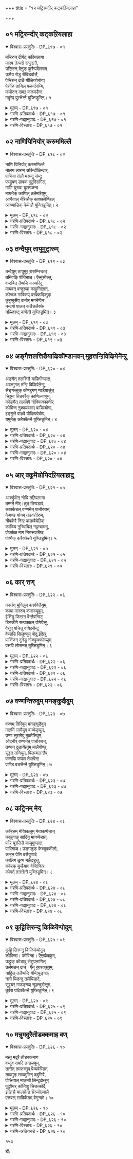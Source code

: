 +++
title = "१२ मट्रिरुन्दीर् कट्कऱियलाहा"

+++


## ०१ मट्रिरुन्दीर् कट्कऱियलाहा

<details open><summary>विश्वास-प्रस्तुतिः - DP_६१७ - ०१</summary>

मऱ्ऱिरुन् दीर्गट् कऱियलागा  
मादव ऩॆऩ्पदो रऩ्पुदऩ्ऩै,  
उऱ्ऱिरुन् देऩुक् कुरैप्पदॆल्लाम्  
ऊमैय रोडु सॆविडर्वार्त्तै,  
पॆऱ्ऱिरुन् दाळै यॊऴियवेबोय्प्  
पेर्त्तॊरु तायिल् वळर्न्दनम्बि,  
मऱ्पॊरुन् दामऱ् कळमडैन्द  
मदुरैप् पुऱत्तॆऩ्ऩै युय्त्तिडुमिऩ्। १
</details>

<details><summary>मूलम् - DP_६१७ - ०१</summary>

मऱ्ऱिरुन् दीर्गट् कऱियलागा  
मादव ऩॆऩ्पदो रऩ्पुदऩ्ऩै,  
उऱ्ऱिरुन् देऩुक् कुरैप्पदॆल्लाम्  
ऊमैय रोडु सॆविडर्वार्त्तै,  
पॆऱ्ऱिरुन् दाळै यॊऴियवेबोय्प्  
पेर्त्तॊरु तायिल् वळर्न्दनम्बि,  
मऱ्पॊरुन् दामऱ् कळमडैन्द  
मदुरैप् पुऱत्तॆऩ्ऩै युय्त्तिडुमिऩ्। १
</details>

<details><summary>गरणि-प्रतिपदार्थः - DP_६१७ - ०१</summary>

मट्रु=बेरॆ रीतियल्लि, इरुन्दीर् कट्कु=इरुव निमगॆ, अऱियल्=तिळीयलु, आहा=आगदन्थ, मादवन्=माधव, ऎन्बदु=ऎम्ब, ओर्=ऒन्दु, अन्बु=प्रेम, तन्नै=ऎम्बुदन्नु, उट्रु=पडॆदु, इरुन्देनुक्कू=इरुव ननगॆ, उरैप्पदॆल्लाम्=हेळुवुदॆल्लवू, ऊमैयरोडु=मूकरॊडनॆ, शॆविडर्=किवुडर, वार् त्तै=सम्भाषणॆयन्तॆ, पॆट्रु इरुन्दाळै=हॆत्तवळन्नु, ऒऴिय=बिट्टु, पोय्=होगि, पेर् त्तु=मत्तॆ, ऒरु=ऒब्ब, तायिल्=तायिय बळि\(तायियल्लि\) ताय् इल्=तायिय मनॆयल्लि, वळर्न्द=बॆळॆद, नम्बि=परिपूर्णनु, मल्=मल्लरिगॆ, पॊरुन्दा=योग्यवाद, मऱ् कळम्=मल्लरङ्गवन्नु, अडैन्द=सेरिद, मदुरै=मधुरॆय, पुऱत्तु=पक्कदल्लि\(हत्तिरद स्थळदल्लि\), ऎन्नै=नन्नन्नु, उय् त्तु=बदुकुवुदक्कागि, इडुमिन्=सेरिसिरि.
</details>

<details><summary>गरणि-गद्यानुवादः - DP_६१७ - ०१</summary>

बेरॆ रीतियल्लिरुव निमगॆ अरियलु आगदन्थ “माधव”ऎम्बुदॊन्दु प्रेमवन्नु अनुभविसुव ननगॆ हेळुवुदॆल्लवू मूकरॊडनॆ किवुडर सम्भाषणॆयन्तॆ. हॆत्ततायन्नु तॊरॆदु बेरॊब्ब तायियल्लि बॆळॆद परिपूर्णनु मल्लरिगॆ योग्यवाद मल्लरङ्गवन्नु सेरिद मधुरॆय हत्तिरद स्थळक्कॆ नन्नन्नु बदुकुवुदक्कागि सेरिसिरि.\(१\)
</details>

<details><summary>गरणि-विस्तारः - DP_६१७ - ०१</summary>

“मूकरॊडनॆ किवुडर सम्भाषणॆयन्तॆ”- मूकरू,किवुडरू मनुष्यरे दिट. परस्पर सम्भाषणॆ नडसुवुदरल्लि अवरिगॆ हॊन्दिकॆ बरुवुदिल्ल. मूकरु

१३८

मातनाडलाररु. इतररु आडिद्दन्नु केळि तिळिदुकॊळ्ळबल्लरु. किवुडरादरो मातनाडबल्लरु. इतररु आडिद्दन्नु केळिसिकॊळ्ळुवुदु कष्ट. अदक्कॆ अवर किवुडु कारण. श्रमवहिसि अदन्नु तिळिदुकॊण्डाग मात्र इतरर मातु अर्थवागुत्तदॆ. आद्दरिन्द, किवुडर मूकर नडुवण सम्भाषणॆ बहळ प्रयासद्दु. सुलभवागि सरागवागि, तिळिदुकॊळ्ळुवुदल्ल. ऒन्दु बगॆयल्लि अदु बहुमट्टिगॆ व्यर्थवे.

अदे रीतियल्लि प्रापञ्चिक प्रेमक्कू आध्यात्मिक प्रेमक्कू हॊन्दिकॆयागुवुदिल्ल. प्रापञ्चिक जीवनदल्लि आसक्तरागिरुववरिगू, आध्यात्मिक जीवनदल्लिये आसक्तरगिरुववरिगू हेगॆ हॊन्दिकॆ बन्दीतु?

मूकर किवुडर रीतियदु गोददेविगू अवळ गॆळतियरिगू ईग इरुव सम्बन्ध. गॆळतियर बाळु प्रापञ्चिकद्दु. अदक्कॆ सम्बन्धिसिद प्रेम मत्तु अदर सुखदुःखगळु अवरिगॆ चॆन्नागि अर्थवागुत्तदॆ. गोदादेविय प्रेम “माधव, माधव”ऎन्दु हम्बलिसुव ऒन्दु विशिष्टवाद प्रेम. माधवनल्लिये अवळु अनुरक्तळु. भगवन्तनल्लिय अनन्य प्रेम, अदु तनगॆ ऎटुकदॆ इरुवुदरिन्द उण्टागुत्तिरुव मनोव्यथॆ मत्तु अदर इतर सङ्कटगळु गोदादेविगॆ मात्रवे ऒन्दु विचित्रवाद अनुभव. अदन्नु कुरितु अवळु तन्न गॆळतियरल्लि ऎष्टॆष्टु बगॆयल्लि हेळिकॊण्डरू अवरिगॆ तिळियुवुदिल्ल. अवरल्लि हेळिकॊण्डु फलवेनु? अदक्कागिये गोदादेवि हेळुत्ताळॆ- बेरॆ रीतियल्लिरुव निमगू, “माधव”ऎम्बॊन्दु विचित्र प्रेमवन्नु अनुभविसुव ननगू नडॆयुव सम्भाषणॆयॆल्लवू मूकरॊडनॆ किवुडर सम्भाषणॆयन्तॆ व्यर्थ”.

गोदादेवि हेळुत्ताळॆ- निम्म नडुवॆ निम्मन्तॆ इरुवुदक्कॆ ननगॆ साध्यविल्ल. नन्न विचित्ररीतिय सङ्कटगळन्नु अनुभविसुत्ता, कॊरगुत्ता, निम्म नडुवॆ बदुकिरुवुदू असाध्य. नन्न गॆळतियरे आगि नीवु ननगॆ माडबेकाद उपकारवॊन्दिदॆ. नानु बदुकिरबेकादरॆ, नन्न आत्मोज्जीवन नडॆयबेकादरॆ नीवु ननगॆ उपकार माडि. हडॆद तायियन्नु तॊरॆदु मत्तॊब्ब तायिय बळि बॆळॆदवने आ परिपूर्णनाद भगवन्त. मह्दुरानगरियल्लि नुरित मल्लरिगॆ मात्रवे योग्यवाद मल्लरङ्गक्कॆ बालकनादरू लॆक्किसदॆ दिट्टतनदिन्द प्रवेशिसिदवने भगवन्त. अवनिरुवुदु आ मधुरानगरिय समीपद स्थळदल्लिये, नन्न आत्मीय प्रेमवन्नु आ स्वामियॊब्बने अरितुकॊळ्ळतक्कवनु. नीवु अवनिरुव स्थळक्कॆ नन्नन्नु करॆदॊय्दिरादरॆ, अदरिन्द नानु बदुकुवन्तागुवुदु. नन्न आत्मोद्धारवागुवुदु.

१३९
</details>

## ०२ नाणियिनियोर् करुममिल्लै

<details open><summary>विश्वास-प्रस्तुतिः - DP_६१८ - ०२</summary>

नाणि यिऩियोर् करुममिल्लै  
नालय लारुम् अऱिन्दॊऴिन्दार्,  
पाणिया तॆऩ्ऩै मरुन्दु सॆय्दु  
पण्डुबण् डाक्क वुऱुदिरागिल्,  
माणि युरुवा युलगळन्द  
मायऩैक् काणिल् तलैमऱियुम्,  
आणैयाल् नीरॆऩ्ऩैक् काक्कवेण्डिल्  
आय्प्पाडिक् केयॆऩ्ऩै युय्त्तिडुमिऩ्। २
</details>

<details><summary>मूलम् - DP_६१८ - ०२</summary>

नाणि यिऩियोर् करुममिल्लै  
नालय लारुम् अऱिन्दॊऴिन्दार्,  
पाणिया तॆऩ्ऩै मरुन्दु सॆय्दु  
पण्डुबण् डाक्क वुऱुदिरागिल्,  
माणि युरुवा युलगळन्द  
मायऩैक् काणिल् तलैमऱियुम्,  
आणैयाल् नीरॆऩ्ऩैक् काक्कवेण्डिल्  
आय्प्पाडिक् केयॆऩ्ऩै युय्त्तिडुमिऩ्। २
</details>

<details><summary>गरणि-प्रतिपदार्थः - DP_६१८ - ०२</summary>

इनि=इन्नु, नाणि=नाचिकॆयिन्द, ऒरु=ऒन्दु, करुमम्=कर्तव्य, इल्लै=अल्ल, नाल्=नाल्कु दिक्किन, अयलारुम्=जनरू, अऱिन्दु ऒऴन्दार्=तिळिदुकॊण्डिद्दारॆ, पाणियादु=तडमाडदॆ, ऎन्नै=ननगॆ, मरुन्दु=बेकाद परिहारगळन्नु \(औषधोपचारगळन्नु\), शॆय्दु=माडि, पण्डु=पुरातनवन्नु \(हळॆयदन्नु\), पण्डु=\(हळॆयदागिये\)पुरातनवागिये, आक्क=आगिसबेकॆन्दु, उऱुदिर्=इष्टपडुविरि, आहिल्=आदरॆ, माणि=ब्रह्मचारिय, उरु आय्=रूपदवनागि, उलहळन्द=लोकगळन्नु अळॆद, मायनै=अद्भुतकारियन्नु, काणिल्=कण्डिरादरॆ, तलै=बुद्धियु, मऱियुम्=तलॆकॆळगागुवुदु, आणैयाल्=सत्यवागियू, नीर्=नीवु, ऎन्नै=नन्नन्नु, काक्कवेण्डिल्=कापाडबेकादरॆ, आय् प्पाडिक्के=नन्दगोकुलक्कॆ, ऎन्नै=नन्नन्नु, उय् त्तिडुमिन्=करॆदॊय्दुबिडि.
</details>

<details><summary>गरणि-गद्यानुवादः - DP_६१८ - ०२</summary>

इन्नु नाचिकॆयिन्द ऒन्दु कॆलसवू इल्ल. नाल्कु दिक्कुगळ जनरू तिळिदुकॊण्डिद्दारॆ. तडमाडदॆ ननगॆ बेकाद परिहारगळन्नु नडसि, हळॆयदन्नु हळॆयदागिये आगिसुव इष्टवुळ्ळवरादरॆ, वटुविन रूपदवनागि लोकगळन्नु अळॆद अद्भुतकारियन्नु कण्डिरादरॆ बुद्धियु तलॆकॆळगागुवुदु. सत्यवागियू नीवुनन्नन्नु उळिसबेकादरॆ नन्नन्नु नन्दगोकुलक्के करॆदॊय्दुबिडि.\(२\)
</details>

<details><summary>गरणि-विस्तारः - DP_६१८ - ०२</summary>

गोदादेवि तन्न गॆळतियरिगू इतर तायन्दिरिगू इल्लि हेळुत्तिद्दाळॆ- नानु स्त्रीसहजवाद नाचिकॆयिन्द, इदुवरॆगॆ नन्न अन्तरङ्गवन्नु बयलु माडदॆ, नन्न विरहवेदनॆयन्नु तडॆयलारदॆये अनुभविसुत्ता बन्दॆ. नन्न सङ्कटगळन्नु परोक्षवागि बळसु मातुगळिन्द, कॆलवु सल नेरवागिये हेळिकॊण्डॆ. ईग अदन्नु बयलु माडुव समय बन्दिदॆ. नन्न नाचिकॆयिन्द ऎळ्ळष्टू प्रयोजनविल्ल. नन्न विषयवन्नु नानु मुच्चिट्टुकॊळ्ळुव हागिल्ल. ऊरिन समस्तरिगू अदु तिळिदिदॆ. आद्दरिन्द, नीवु तडमाडबेडिरि. नन्न मनोरोगद निवृत्तिगॆ बेकाद परिहारगळन्नु नडसलु सिद्धवागि. “अनादिकालदिन्दलू हॆङ्गसु नडॆदुबन्द दारियॊन्दिदॆ. अदन्ने नीनू तुळि हागॆये नडॆ” ऎंउद् नीवुननगॆ हेळबेडि. ऒन्दु सल विस्मयकारियाद भगवन्तन दर्शन निमगादरॆ, आग निमगॆ तिळियुवुदु अवन मोडि ऎन्थाद्दु ऎम्बुदु. निम्म बुद्धि निम्मदागुवुदिल्ल.

१४०

निम्म बुद्धि कॆट्टु तलॆकॆळगागुवुदु. अदु भगवन्तनन्ने अवलम्बिसि बिडुवुदु. बेरॆ यावुदन्नू ऒल्लॆनॆन्नुवुदु. हीगिरुवाग, नन्न विषयदल्लि निमगॆ कनिकरवेनादरू इद्दरॆ, नन्नन्नु नीवु बदुकिसिकॊळ्ळबेकादरॆ, नीवु माडबेकादद्दु ऒन्दे कॆलस. नन्नन्नु नन्दगोकुलक्कॆ करॆदुकॊण्डु होगि.
</details>

## ०३ तन्दैयुम् तायुमुट्रारुम्

<details open><summary>विश्वास-प्रस्तुतिः - DP_६१९ - ०३</summary>

तन्दैयुम् तायुमुऱ् ऱारुम्निऱ्कत्  
तऩिवऴि पोयिऩाळ्। ऎऩ्ऩुंसॊल्लु,  
वन्दबिऩ् ऩैप्पऴि काप्परिदु  
मायवऩ् वन्दुरुक् काट्टुगिऩ्ऱाऩ्,  
कॊन्दळ माक्किप् परक्कऴित्तुक्  
कुऱुम्बुसॆय् वाऩोर् मगऩैप्पॆऱ्ऱ,  
नन्दगो पालऩ् कडैत्तलैक्के  
नळ्ळिरुट् कणॆऩ्ऩै युय्त्तिडुमिऩ्। ३
</details>

<details><summary>मूलम् - DP_६१९ - ०३</summary>

तन्दैयुम् तायुमुऱ् ऱारुम्निऱ्कत्  
तऩिवऴि पोयिऩाळ्। ऎऩ्ऩुंसॊल्लु,  
वन्दबिऩ् ऩैप्पऴि काप्परिदु  
मायवऩ् वन्दुरुक् काट्टुगिऩ्ऱाऩ्,  
कॊन्दळ माक्किप् परक्कऴित्तुक्  
कुऱुम्बुसॆय् वाऩोर् मगऩैप्पॆऱ्ऱ,  
नन्दगो पालऩ् कडैत्तलैक्के  
नळ्ळिरुट् कणॆऩ्ऩै युय्त्तिडुमिऩ्। ३
</details>

<details><summary>गरणि-प्रतिपदार्थः - DP_६१९ - ०३</summary>

तन्दैयुम्=तन्दॆयू, तायुम्=तायियू, उट्रारुम्=बन्धुगळू, निऱ्क=इरलागि, तनि=स्वतन्त्रवाद, वऴिये=दारियल्लिये, पोयिनाळ्=होगुत्तिद्दाळॆ, ऎन्नुम्=ऎम्ब, शॊल्लु=मातु, वन्दपिन्नै=बन्द बळिक, पऴि=अपवाददिन्द, काप्पु=रक्षिसिकॊळ्ळुवुदु, अरिदु=असाध्य. मायवन्=मायावियु, वन्दु=ताने बन्दु, उरु=तन्न स्वरूपवनु, काट्टुहिन्ऱान्=तोरिसुत्तिद्दानॆ, कॊन्दळम्=गॊन्दलवन्नु, आक्कि=उण्टुमाडि, परक्कळित्तु=सामर्थ्यवन्नु तोरिसि, कुऱुम्बु=हगॆतनवन्नु, शॆय्वान्=बॆळॆसुव, ओर्=ऒब्ब, महनै=मगनन्नु, पॆट=पडॆद, नन्दगोपालन्=नन्दगोपालन, कडैत्तलैक्के=तलॆबागिलिगे, नळ्=नडुवण, इरुट् कण्=रात्रियल्लि, ऎन्नै=नन्नन्नु, उय् त्तिडुमिन्=करॆदॊय्दुबिडि.
</details>

<details><summary>गरणि-गद्यानुवादः - DP_६१९ - ०३</summary>

तन्दॆयू तायियू बन्धुगळू इरलागि, स्वतन्त्रवाद बेरॊन्दु दारियन्नु हिडिदिद्दाळॆ ऎम्ब मातु बन्द बळिक आ अपवाददिन्द रक्षिसिकॊळ्ळुवुदु असाध्य. आश्चर्यकारकनु ताने बन्दु तन्न स्वरूपवन्नु तोरिसुत्तिद्दानॆ गॊन्दलवन्नॆब्बिसि, सामर्थ्यवन्नु तोरिसि हगॆतनवन्नु बॆळॆसुव ऒब्ब मगनन्नु पडॆद नम्दगोपालन तलॆबागिलिगे नन्नन्नु नट्टिरुळल्लि करॆदॊय्दुबिडि.\(३\)
</details>

<details><summary>गरणि-विस्तारः - DP_६१९ - ०३</summary>

१४१

गोदादेवि तन्न गॆळतियरल्लियू इतर तायन्दिरल्लियू हेळिकॊळ्ळुत्ताळॆ- “तन्दॆ तायियरू, बन्धुबळगवरू ऎल्लरू अनूचानवागि अनुसरिसिकॊण्डु बन्द मार्गदल्लिये नडॆदुबरुत्तिद्दारॆ. सम्प्रदायवन्नु अवरु स्वल्पवू बिट्टुकॊडलिल्ल. आदरॆ,ई हुडुगियन्नु नोडिदिरा\! ऎल्लरू नडॆदुकॊण्डदारि अवळिगॆ बेड. तन्नदे आद बेरॊन्दु दारियन्नु हिडिदिद्दाळॆ. अवळु प्रेमोन्मत्तळु\! स्वेच्छानुवर्तिनि\!” -हीगॆल्ला जन आडिकॊळ्ळुत्तिद्दारॆ. इदु ननगॆ ऒन्दु अपवादवे. ई कळङ्कदिन्द नानु नन्नन्नु रक्षिसिकॊळ्ळलु साध्यवे इल्ल. आदरॆ, नानेनु माडलि? आश्चर्यकारकनाद भगवन्तनु ताने बन्दु नन्न मुन्दॆ निल्लुत्तानॆ. अवन दिव्यस्वरूपद सॊबगन्नु तोरिसुत्तानॆ. अदरिन्द नानु भ्रमिसिहोगिद्देनॆ. नन्न मनसॆल्ला अत्तकडॆये इदॆ. आद्दरिन्दले, आ भगवन्तने ननगॆ पतियागबेकॆन्दू, अवन हॊरतु नानु यारन्नू मदुवॆयागॆनॆन्दू हड हिडिदिद्देनॆ. मनुष्यरल्लि ननगॆ यारू बेड; यारन्नू ऒल्लॆ. नानु भगवन्तन कृपॆगागि मॊरॆयिट्टॆ. अवनिगॆ नन्न मनोयातनॆगळन्नु तिळिसॆन्दु बेरॆ बेरॆ प्रकृतिदूतरिगॆल्ला हेळिकॊण्डॆ. निम्मन्नॆल्ला बेडिदॆ. नानु उळियबेकॆन्दु इच्छिसुविरादरॆ, नन्नल्लि नीवु करुणॆ तोरि. नन्नन्नु नन्दगोपन मनॆय तलॆबागिलिगॆ नट्टिरुळल्लि करॆदॊय्दु नीवु दयमाडि बिट्टुबिडि. नन्दगोपनिगॆ ऒब्ब मगनिद्दानॆ. अवनु ऎल्लॆल्लू गॊन्दलवन्नॆब्बिसि तन्न असाधारणवाद अद्भुत सामर्थ्यवन्नु तोरिसि हगॆतनवन्नु बॆळॆसतक्कवनु. अवने नन्न आराध्यदैव. अवनल्लिगॆ नन्नन्नु करॆदॊय्दु सेरिसिबिडि.
</details>

## ०४ अङ्गैत्तलत्तिडैयाऴिकॊण्डानवन् मुहत्तन्ऱिविऴियेनॆन्ऱु

<details open><summary>विश्वास-प्रस्तुतिः - DP_६२० - ०४</summary>

अङ्गैत् तलत्तिडै याऴिगॊण्डाऩ्  
अवऩ्मुगत् तऩ्ऱि विऴियेऩॆऩ्ऱु,  
सॆङ्गच्चुक् कॊण्डुगण् णाडैयार्त्तुच्  
चिऱुमा ऩिडवरैक् काणिल्नाणुम्,  
कॊङ्गैत् तलमिवै नोक्किक्काणीर्  
कोविन्द ऩुक्कल्लाल् वायिल्बोगा,  
इङ्गुत्तै वाऴ्वै यॊऴियवेबोय्  
यमुऩैक् करैक्कॆऩ्ऩै युय्त्तिडुमिऩ्। ४
</details>

<details><summary>मूलम् - DP_६२० - ०४</summary>

अङ्गैत् तलत्तिडै याऴिगॊण्डाऩ्  
अवऩ्मुगत् तऩ्ऱि विऴियेऩॆऩ्ऱु,  
सॆङ्गच्चुक् कॊण्डुगण् णाडैयार्त्तुच्  
चिऱुमा ऩिडवरैक् काणिल्नाणुम्,  
कॊङ्गैत् तलमिवै नोक्किक्काणीर्  
कोविन्द ऩुक्कल्लाल् वायिल्बोगा,  
इङ्गुत्तै वाऴ्वै यॊऴियवेबोय्  
यमुऩैक् करैक्कॆऩ्ऩै युय्त्तिडुमिऩ्। ४
</details>

<details><summary>गरणि-प्रतिपदार्थः - DP_६२० - ०४</summary>

अम्=सुन्दरवाद, कैत्तलत्तिडै=कैतलदल्लि, आऴि=चक्रायुधवन्नु, कॊण्डानवन्=धरिसिरुव\(कृष्ण\)भगवन्तन, मुहत्तु=सम्मुखदल्लि, अन्ऱि=हॊरतु, विऴियेन्=\(बेरॆ ऎल्लियू, यार मुखदल्लू\)काणिसिकॊळ्ळुवुदिल्ल, ऎन्ऱु=ऎन्दु, शॆम्=सॊगसाद, कच्चु=कुप्पसवन्नू, आडै=सीरॆयन्नू, कॊण्डु=धरिसि,कण्=कण्णुगळन्नु,आर् त्तु=मुच्चिकॊण्डु, शिरु=अल्पराद, मानिडरै=मनुष्यरन्नु, काणिल्=कण्डरॆ, नाणुम्=नाचिकॆयागुवुदु, कॊङ्गैत्तलम्=मॊलॆगळ तलवन्नु
</details>

<details><summary>गरणि-गद्यानुवादः - DP_६२० - ०४</summary>

१४२
</details>

<details><summary>गरणि-प्रतिपदार्थः - DP_६२० - ०४</summary>

इवै=इवुगळन्नु, नोक्कि=गमनिसि, काणीर्=नोडिरि, कोविन्दनुक्कू=गोविन्दनिगॆ, अल्लामल्=अल्लदॆ, वायिल्=\(बेरॆयॊब्बर\) बागिलन्नु, पोहा=प्रवेशिसदॆ, इङ्गुत्तै=इल्लिय, वाऴ् वै=बाळन्नु, ऒऴिय=नाशमाडुवुदक्कॆ, पोय्=होगि, \(यत्निसि\), ऎन्नै=नन्नन्नु, ऎमुनै=यमुनॆय, करैक्कू=दडक्कॆ, उय् त्तिडुमिन्=कॊण्डुहोगि सेरिसि.
</details>

<details><summary>गरणि-गद्यानुवादः - DP_६२० - ०४</summary>

सुन्दरवाद कैतलदल्लि चक्रायुधवन्नु धरिसिरुव भगवन्तन सम्मुखदल्लि अल्लदॆ बेरॆ यारॊब्बर कण्णिगू काणिसुवुदिल्ल ऎन्दु बगॆदु सॊगसाद कुप्पसवन्नू सीरॆयन्नू धरिसिद नन्नन्नु अल्पराद मानवरन्नु कण्डरॆ ननगॆ नाचिकॆयागुवुदु. नन्न स्तनगळ तलवन्नु गमनिसिनोडिरि. गोविन्दनिगॆ अल्लदॆ बेरॊब्बर बागिलन्नु प्रवेशिसदॆ इल्लिय बाळन्नु नाशमाडुवुदक्कॆ यत्निसुवुदक्कॆ नन्नन्नु यमुनॆय दडक्कॆ करॆदॊय्दु सेरिसि.\(४\)
</details>

<details><summary>गरणि-विस्तारः - DP_६२० - ०४</summary>

गोदादेवि तन्न मातन्नु मुन्दुवरिसुत्ताळॆ- गॆळतियरे तायन्दिरे दिव्यसुन्दरनाद भगवन्तनु तन्न बलगैयल्लि चक्रायुधवन्नु हिडिदिद्दानॆ. अवन सम्मुखदल्लिद्दु अवन कृपाकटाक्षक्कॆ पात्रळागुवुदे नन्न महदाशॆ. आ उद्देशदिन्दले नानु ई सॊगसाद कुप्पसवन्नु तॊट्टिद्देनॆ. अन्दवाद ई सीरॆयन्नुट्टिद्देनॆ. भगवन्तन मुन्दॆ मानवरु अल्परु. भगवन्तनन्नु हॊरतु, बेरॆयवर, अदरल्लू अल्पमानवर कण्णिगॆ बीळलु ननगॆ बहळ नाचिकॆ. नन्न ई स्तनगळिगॆ बन्दिरुव गतियन्नु नोडि. गोविन्दनाद भगवन्तन मनॆय हॊसलन्नु तुळिदल्लदॆ अवक्कॆ नॆम्मदि सिक्कुवुदिल्ल. नानु इहलोकद व्यापारवन्नु कॊनॆगाणिसबेकागिदॆ. अदक्कागि भगवन्तनल्लि ऒन्दागबेकागिदॆ. आ प्रयत्नक्कागि नानु यमुनॆय दण्डॆगॆ होगबेकागिदॆ. नन्न मेलॆ करुणॆयिट्टु नन्नन्नु अल्लिगॆ करॆदॊय्दुबिडिरि.
</details>

## ०५ आर् क्कूमॆन्नोयिदऱियलाहादु

<details open><summary>विश्वास-प्रस्तुतिः - DP_६२१ - ०५</summary>

आर्क्कुमॆऩ् नोयि तऱियलागा  
तम्मऩै मीर्।तुऴ तिप्पडादे,  
कार्क्कडल् वण्णऩॆऩ् पाऩॊरुवऩ्  
कैगण्ड योगम् तडवत्तीरुम्,  
नीर्क्करै निऩ्ऱ कडम्बैयेऱिक्  
काळिय ऩुच्चियिल् नट्टम्बाय्न्दु,  
पोर्क्कळ माग निरुत्तञ्जॆय्द  
पॊय्गैक् करैक्कॆऩ्ऩै युय्त्तिडुमिऩ्। ५
</details>

<details><summary>मूलम् - DP_६२१ - ०५</summary>

आर्क्कुमॆऩ् नोयि तऱियलागा  
तम्मऩै मीर्।तुऴ तिप्पडादे,  
कार्क्कडल् वण्णऩॆऩ् पाऩॊरुवऩ्  
कैगण्ड योगम् तडवत्तीरुम्,  
नीर्क्करै निऩ्ऱ कडम्बैयेऱिक्  
काळिय ऩुच्चियिल् नट्टम्बाय्न्दु,  
पोर्क्कळ माग निरुत्तञ्जॆय्द  
पॊय्गैक् करैक्कॆऩ्ऩै युय्त्तिडुमिऩ्। ५
</details>

<details><summary>गरणि-प्रतिपदार्थः - DP_६२१ - ०५</summary>

आर् क्कूम्=यारिगू, ऎन्=नन्न, नोय् इदु=सङ्कटविदन्नु, अऱियल्=तिळिदुकॊळ्ळलु, आहादु=आगुवुदिल्ल, अम्मानैमीर्=तायन्दिरे, तुऴदि=दुःखवन्नु, पडादे=पडबेडिरि, कार्=मळॆगालद, कडल्=कडलिन, वण्णन्=बण्णदवनु, ऎन्बान्=ऎम्बवनु, ऒरुवन्=ऒब्बन, कैकण्ड=कैयिन्द फलिसुव, योहम्=योगवु, तणिसलु, तीरुम्=साध्य, नीर्=नीरिन, करै=अञ्चिनल्लि, निन्ऱ=बॆळॆद, कडम्बै=कदम्ब मरवन्नु, एऱि=हत्ति, काळियन्=काळीय, उच्चियिल्=नॆत्तिय मेलॆ, नट्टम्=नॆट्टगॆ, पाय्न्दु=हारि\(निन्तु\), पोर् कळम्=युद्धभूमिये, आह=आगिरुवन्तॆ, निरुत्त=नृत्यवन्नु, शॆय्द=माडिद, पॊय् है=मडुविन, करैक्कु=दण्डॆगॆ, ऎन्नै=नन्नन्नु, उय् त्तिडुमिन्=करॆदॊय्दु सेरिसि.
</details>

<details><summary>गरणि-गद्यानुवादः - DP_६२१ - ०५</summary>

तायन्दिरे दुःखपडबेडिरि, नन्न सङ्कटविदन्नु यारिन्दलू तिळिदुकॊळ्ळलु आगुवुदिल्ल. मळॆगालद कडलिन बण्णदवनॆम्बनॊब्बन कैयिन्द फलिसुव योगवु अदन्नु तणिसलु साध्य. नीरिन अञ्चिनल्लि बॆळॆद कदम्बद मरवन्नेरि काळीयन नॆत्तिय मेलॆ नॆट्टगॆ हारिनिन्तु युद्धभूमि आगुवन्तॆ नृत्यवन्नु माडिद मडुविन दण्डॆगॆ नन्नन्नु करॆदॊय्दु सेरिसि.\(५\)
</details>

<details><summary>गरणि-विस्तारः - DP_६२१ - ०५</summary>

“मळॆगालद कडलिन बण्णदवनु”- मळॆगालदल्लि आकाशदल्लि कार्मुगिलु बॆट्टबॆट्टगळन्तॆ तुम्बिकॊण्डिरुत्तदॆ. कार्मुगिलिनल्लि कान्तियॊन्दे अल्ल, अदरल्लि तुम्बिकॊण्डिरुव नीरु मत्तु भूमिय मेलॆ अदन्नु सुरिसि आ मूलक नडसुव जीवद उज्जीवन सामर्थ्य-इवॆल्लवू भगवन्तन अद्भुत सामर्थ्यवन्नु निदर्शनदन्तॆ कार्मुगिलु तोरिसुवुदु.

मळॆगालद कडलू हागॆये. विस्तारदल्लि,आळदल्लि, बॆट्टगळन्तॆ हॊरळिबरुव भयङ्करवाद अलॆगळ हॊय्दाटदल्लि, बण्णदल्लि-हीगॆ, ऎल्ल रीतियल्लू मळॆगालद कडलु कार्मुगिलन्ने होलुत्तदॆ. मनुष्यन कण्णॆदुरिगॆ प्रकृतियल्लि कण्डुबरुव भगवन्तन विस्मयाद्भुतवाद अवताररूपवे ई ऎरडू-कार्मुगिलू, कार्कडलू\!

कार्मुगिलिन, कार्कडलिन बण्ण, कान्ति,सामर्थ्य, अन्तस्सत्त्वगळु भगवन्तनन्नु नॆनपिगॆ तरुवुदरिन्द अवनन्नु घनश्याम, मेघश्याम ऎन्दु करॆयुत्तारॆ.

“ऒब्बन कैयिन्द फलिसुव योग” –भगवन्तनु तन्न अभयहस्तदिन्द सकृत् स्पर्शिसिद मात्रक्के अल्लि तृप्तियू शान्तियू

१४४

उण्टागुवुदु. मानसिक उद्वेगगळॆल्लवू मायवागुवुवु. हीगिरुवाग भगवन्तनु तलॆय मेलॆ कैयिट्टरॆ, नेवरिसिदरॆ, मैतडविदरॆ, बरसॆळॆदु आलिङ्गिसिदरॆ, अदर फलितांशवन्नु ऎष्टॆन्दु निर्धरिसलु आगुवुदु\! याव मातुगळिन्द वर्णिसुवुदु\!

काळिन्दि मडुविन अञ्चिनल्लिऒण्टियागि बॆळॆदु निन्तिद्द कदम्बद मरवन्नेरि, अदर तुदियिन्द काळिन्दि मडुविनॊळक्कॆ धुमुकिद ऎदॆगारने बालकनाद कृष्ण. मडुविनल्लि निश्चिन्तॆयिन्द जीविसुत्तिद्द दुष्ट काळीयद जीवनवन्नु कलकि, अवनॊडनॆ सॆणसुव नॆपहूडि, बालकृष्णनु अदर बिच्चिद भयङ्करवाद हॆडॆगळ मेलक्कॆ ऒम्मॆलॆ हारिकॊण्डु, अल्लि बहळ चमत्कारदिन्द नर्तन माडुत्ता, काळीयन गर्ववन्नु मुरिदु हण्णु माडिदनु. आदरॆ, काळीयनु शरणु बन्दकूडले अवनिगॆ अभयवन्नित्तु अवनन्नु कापाडलिल्लवे?

गोदादेवि हेळुत्ताळॆ- “नानू भगवन्तनल्लि अनन्य शरणागतळल्लवे? नन्नन्नु भगवन्तनु उद्धरिसुत्तानॆम्ब पूर्णभरवसॆ ननगॆ इदॆ”. भक्तनिगॆ बेकाद नम्बिकॆय निदर्शन इदु.
</details>

## ०६ कार् त्तण्

<details open><summary>विश्वास-प्रस्तुतिः - DP_६२२ - ०६</summary>

कार्त्तण् मुगिलुम् करुविळैयुम्  
काया मलरुम् कमलप्पूवुम्,  
ईर्त्तिडु किऩ्ऱऩ वॆऩ्ऩैवन्दिट्  
टिरुडीगे सऩ्पक्कल् पोगेयॆऩ्ऱु,  
वेर्त्तुप् पचित्तु वयिऱसैन्दु  
वेण्डडि सिलुण्णुम् पोदु,ईदॆऩ्ऱु  
पार्त्तिरुन् दुनॆडु नोक्कुक्कॊळ्ळुम्  
पत्तवि लोसनत् तुय्त्तिडुमिऩ्। ६
</details>

<details><summary>मूलम् - DP_६२२ - ०६</summary>

कार्त्तण् मुगिलुम् करुविळैयुम्  
काया मलरुम् कमलप्पूवुम्,  
ईर्त्तिडु किऩ्ऱऩ वॆऩ्ऩैवन्दिट्  
टिरुडीगे सऩ्पक्कल् पोगेयॆऩ्ऱु,  
वेर्त्तुप् पचित्तु वयिऱसैन्दु  
वेण्डडि सिलुण्णुम् पोदु,ईदॆऩ्ऱु  
पार्त्तिरुन् दुनॆडु नोक्कुक्कॊळ्ळुम्  
पत्तवि लोसनत् तुय्त्तिडुमिऩ्। ६
</details>

<details><summary>गरणि-प्रतिपदार्थः - DP_६२२ - ०६</summary>

कार्=मळॆगालद, तण्=तम्पाद, मुहिलुम्=मुगिलू, करुविळैयुम्=अगसॆ हूवू, कायामलरुम्=पादरि हूवू, कमल प्पूवुम्=तावरॆ हूवू, वन्दिट्टु=नन्नॆदुरिगॆ बन्दु, ऎन्नै=नन्नन्नु, इरुडीकेशन्=हृषीकेशन, पक्कल्=मग्गुलिगॆ, पोहे=होगलेबेकु, ऎन्ऱु=ऎन्दु, ईर् त्तु=ऎळॆदॆळ्दु, इडुहिन्ऱन=हाकुत्तिवॆ, वेर् त्तु=बॆवतु, पशित्तु=हसिविनिन्द सङ्कटपट्टु, वयिऱु=हॊट्टॆयन्नु, अशैय्न्दु=\(मॆल्लगॆ\)अलुगिसि, वेण्डु=बेकादष्टु, अडिशिल्=प्रसादवन्नु
</details>

<details><summary>गरणि-गद्यानुवादः - DP_६२२ - ०६</summary>

१४५
</details>

<details><summary>गरणि-प्रतिपदार्थः - DP_६२२ - ०६</summary>

उण्णुम्=उण्णुव, पोदु=कालवु \(समयवु\), ईदु=इदे, ऎन्ऱु=ऎन्दु, पार् त्तिरुन्दु=ऎदुरु नोडुत्ता, नॆडु=बहुकाल, नोक्किक्कॊळ्ळुम्=कटाक्षिसुव, पत्तविलोचनत्तु=भक्तर कण्णिन बळिगॆ, उय् त्तिडुमिन्=करॆदॊय्दु सेरिसि.
</details>

<details><summary>गरणि-गद्यानुवादः - DP_६२२ - ०६</summary>

मळॆगालद तम्पाद मुगिलू, अगसॆ हूवू, पादरि हूवू, तावरॆ हूवू, नन्नॆदुरिगॆ बन्दु नन्नन्नु हृषीकेशन मग्गुलिगॆ होगलेबेकॆन्दु ऎळॆदॆळॆदु हाकुत्तिवॆ. अदरिन्द, नानु बॆवतु, हसिदु, सङ्कटपट्टु हॊट्टॆयन्नु मॆल्लगॆ अलुगिसिद्देनॆ. बेकादष्टु प्रसादवन्नु उण्णुव काल बन्दिदॆ ऎन्दु बहुकाल\(निरन्तर\)कटाक्षिसुव भक्तर कण्णिन बळिगॆ नन्नन्नु करॆदॊय्दु सेरिसि.\(६\)
</details>

<details><summary>गरणि-विस्तारः - DP_६२२ - ०६</summary>

प्रकृतियल्लि भगवन्तन बण्णवन्नू सॊबगन्नू ऎल्लि, यावुदरल्लि कण्डरू, भगवन्तन नॆनपन्नु अवु तरुवुदरिन्द, अवनल्लिरुव तन्न अतिशयवाद प्रेमदिन्द गोदादेवि उद्वेगगॊळ्ळुत्ताळॆ. मळॆगालद मोड, अगसॆ हू, पादरि हू, कन्नैदिलॆ हू इवुगळॆल्लवू ऒन्दल्ल ऒन्दु रीतियल्लि भगवन्तन नॆनपुण्टु माडि, अवनन्नु कुरित चिन्तनॆयन्नु हॆच्चिसुत्तवॆ. ऒन्दॊन्दु वतस्तुवू ऒन्दु आकर्षणॆये. अवु गोदादेवियन्नु भगवन्तन बळिसारॆन्दू अवन मग्गुलन्नु सेरॆन्दू बलवन्तपडिसुत्तवॆ. “भगवन्तन मग्गुलन्नु सेरुवुदु”ऎन्दरॆ अवनन्नु लग्नवागुवुदु, पत्निय स्थानवन्नु पडॆयुवुदु.

प्रकृतिय वस्तुगळ आकर्षणॆयेनो सरियॆ. अदु प्रकृति माडुव कॆलस. आदरॆ, अदरिन्द गोदादेविगॆ हर्षवुण्टे? अवुगळल्लि ऒन्दॊन्दन्नु नोडिदागलू अवळ विरहवन्नु हॆच्चिसुत्तवॆ. अवळ मै बॆवरुत्तदॆ. सङ्कटगॊळ्ळुत्तदॆ. मनस्सिनल्लि प्रेमद आशॆ हॆच्चुत्तदॆ. हॊट्टॆयन्नु किविचिकॊळ्ळुवन्तॆ आगुत्तदॆ. विरह वेदनॆयन्नु हीगॆन्दु विवरिसिहेळुवुदु साध्यवे? मेलिनवु कॆलवु सूचनॆगळु मात्रवे.

“निरन्तरवागि कटाक्षिसुव भक्तर कण्णु”भगवन्त. कण्णॆदुरिगॆ इद्दद्दु इद्दन्तॆये तोरिसुवुदु कण्णु. सरियागि मार्गदर्शन माडुवुदु कण्णु. भक्तरिगॆ भगवन्तनत्त मार्गवन्नु तोरिसुवुदु कण्णु. ज्ञानक्कॆ रूपक कण्णु. भगवन्तने भक्तर कण्णु. अवरल्लि अवनिगॆ मितियिल्लद करुणॆ. भक्तनन्नु सङ्कटदिन्द पारुमाडुवुदक्कू अवनिगॆ शाश्वतानन्दवन्नु अनुग्रहिसुवुदक्कागि कादु कुळितिरुववनु भगवन्त. भगवन्तन कटाक्षवीक्षणॆयिन्द भक्तन इहलोकद ऎडरुगळॆल्ल तीरि होगुवुवु. शाश्वतवाद सुखशान्तिगळु दॊरॆयुववु.

आ भगवत्प्रसादवन्नु उण्णुव काल तनगॆ ऒदगिबन्दिदॆयॆन्दु गोदादेवि भाविसुत्ताळॆ. अवन कटाक्ष तन्न कडॆ हरियबेकल्लवे? अदक्कागिये अवळ बेडिकॆयॆल्ला” नन्नन्नु भगवन्तन कटाक्षक्कॆ पात्रळागिसि”ऎम्बुदु.

१४६
</details>

## ०७ वण्णन्तिरुवुम् मनङ्कुऴैवुम्

<details open><summary>विश्वास-प्रस्तुतिः - DP_६२३ - ०७</summary>

वण्णम् तिरिवुम् मऩङ्गुऴैवुम्  
माऩमि लामैयुम् वाय्वॆळुप्पुम्,  
उण्ण लुऱामैयु मुळ्मॆलिवुम्  
ओदनीर् वण्णऩॆऩ् पाऩॊरुवऩ्,  
तण्णन् दुऴायॆऩ्ऩुम् मालैगॊण्डु  
सूट्टत् तणियुम्, पिलम्बऩ्ऱऩ्ऩैप्  
पण्णऴि यप्पल तेवऩ्वॆऩ्ऱ  
पाण्डि वडत्तॆऩ्ऩै युय्त्तिडुमिऩ्। ७
</details>

<details><summary>मूलम् - DP_६२३ - ०७</summary>

वण्णम् तिरिवुम् मऩङ्गुऴैवुम्  
माऩमि लामैयुम् वाय्वॆळुप्पुम्,  
उण्ण लुऱामैयु मुळ्मॆलिवुम्  
ओदनीर् वण्णऩॆऩ् पाऩॊरुवऩ्,  
तण्णन् दुऴायॆऩ्ऩुम् मालैगॊण्डु  
सूट्टत् तणियुम्, पिलम्बऩ्ऱऩ्ऩैप्  
पण्णऴि यप्पल तेवऩ्वॆऩ्ऱ  
पाण्डि वडत्तॆऩ्ऩै युय्त्तिडुमिऩ्। ७
</details>

<details><summary>गरणि-प्रतिपदार्थः - DP_६२३ - ०७</summary>

वण्णम्=बण्णदल्लि, तिरुवुम्=मार्पाडू\(बदलावणॆयू\), मनम्=मनद, कुऱैवुम्=कॊरतॆयू, मानम्=मानमर्यादॆगळु, इलामैयुम्=इल्लदिरुवुदू, वाय्=बायिय\(तुटिगळ\), वॆळप्पुम्=बिळिचिकॊळ्ळुवुदू, उण्णम्=ऊटवु, उऱामैयुम्=बेडवॆनिसुवुदू\(बेडवागुवुदू\), उळ्=अन्तरङ्गद, मॆलिवुम्=कृशवागुवुदू, ओदम् नीर्=समुद्रद नीरिन, वण्णन्=बण्णदवनु, ऎन्बान्=ऎम्ब,ऒरुवन्=ऒब्बनु, तण्=तम्पाद, अम्=सुन्दरवाद, तुऴाय्=तुलसि, ऎन्नुम्=ऎम्ब, मालै=मालॆयन्नु, कॊण्डु=तन्दु, कूट्ट=मुडिसलु, तणियुम्=नीगुवुदु\(तृप्तियागुवुदु\), पिलम्बन् तन्नै=प्रलम्भन, पण्=शक्तियन्नू सॊल्लन्नू, अऴिय=नाशवागुवन्तॆ माडिद, बलदेवन्=बलदेव, ऎन्ऱ=ऎम्ब, पाण्डिवडत्तु=पाण्डीरवट”वॆम्ब आलदमरद बळिगॆ, ऎन्नै=नन्नन्नु, उय् त्तिडुमिन्=करॆदॊय्दुबिडि.
</details>

<details><summary>गरणि-गद्यानुवादः - DP_६२३ - ०७</summary>

बण्णदल्लि बदलावणॆयू, मनद कॊरतॆयू, मानद मेलॆ गमनविल्लदिरुवुदू बायि बिळिचिकॊण्डिरुवुदू ऊटवु बेडवागुवुदू अन्तरङ्ग कृशवागुवुदू समुद्रद नीरिन बण्णदवनॆम्ब ऒब्बनुबन्दु तम्पाद सुन्दरवाद तुळसिय मालॆयन्नु मुडिसिदरॆ तृप्तियागुवुदु. प्रलम्भन शक्तियू सॊल्लू अडगुवन्तॆ माडिद बलदेवनॆम्ब”पाण्डीर”वॆम्ब आलद मरद बळिगॆ नन्नन्नु करॆदॊय्दुबिडि.\(७\)
</details>

<details><summary>गरणि-विस्तारः - DP_६२३ - ०७</summary>

ई पाशुरदल्लि गोदादेवि अनुभविसुव विरहद परिणामवन्नु निवारिसुव उपायवन्नू तिळिसलागिदॆ. अवळ मुख बिळिचिकॊण्डिदॆ. तुटिगळ कॆम्पु मायवागिदॆ. तुटिगळु ऒणगि सुरुटिकॊण्डिवॆ. कॊरगु मनस्सन्नु बहळवागि बाधिसुत्तिवॆ. बदुकिन मेलॆ आसक्ति इल्लवागिदॆ. स्त्रीसहजवागि मानद मेलॆ सह अवळिगॆ गमनविल्लवागिदॆ. ऒडलू मनवू बडवागिवॆ. ऊटवे बेडवॆनिसुत्तदॆ. निद्दॆ बरदागिदॆ. प्रियवस्तुविन मेलण चिन्तॆ अवळ अन्तरङ्गवन्नु सदा कॊरॆयुत्तिदॆ.

१४७

यावुदु मनस्सिनल्लि तुम्बिकॊण्डु बाधिसुत्तिदॆयो अदन्नु ऒदगिसुवुदे विरहक्कॆ मद्दु. गोदादेविगॆ भगवन्तनल्लि मितियिल्लद प्रेम. अवनन्नु पडॆयबेकॆम्बुदु अवळ महदाशॆ. अवनादरो अवळिगॆ काणिसिकॊळ्ळदन्तॆ, अवळ अन्तरङ्गवन्नु हॊक्कू, अवळन्नु बाधॆपडिसुत्तिद्दानॆ. प्रकृतिय अनेक वस्तुगळु अवळिगॆ अवन नॆनपन्नु तरुत्तवॆ. अदरिन्द अवळ सङ्कट हॆच्चुत्तदॆ. अवनु ऎदुरल्लि निन्तनादरॆ ऎष्टु सन्तोषवादीतु\! अवन कॊरळल्लिरुव तुलसी हारवन्नु प्रीतियिन्द अवळिगॆ मुडिसिदरॆ, अवळिगॆ इन्नॆष्टु आनन्दवादीतु\!

आदरॆ, भगवन्त अवळ बळिगॆ बरलिल्ल. अवळ मनदाशॆयन्नु तणिसलिल्ल. आद्दरिन्द अवळे अवन बळि सारुवुदु ऒळितल्लवे? आदरॆ, अवनन्नु सेरुवुदु हेगॆ? अवन अनुवर्तियागिरुववन बळिगॆ होदरॆ, अवन मूलक भगवन्तनन्नु सेरबहुदल्लवे?

गोदादेवि हेळुत्ताळॆ- वनमालियाद श्रीकृष्णन \(भगवन्तन\)सान्निध्य ननगॆ दॊरॆयबेकादरॆ, दॊड्ड आलद मरद हागॆ इरुव अवन अण्ण बलदेवनल्लिगॆ नन्नन्नु करॆदॊय्दुबिडि.

बलदेवनु कृष्णन अण्णनागि, अवन ऎडॆबिडद सङ्गातियागि, पराक्रमियागि, इरुववनु. अवनु प्रलम्भासुरनन्नु नाशपडिसिद कतॆयन्नु हिन्दॆये विवरिसलागिदॆ.
</details>

## ०८ कट्रिनम् मेय्

<details open><summary>विश्वास-प्रस्तुतिः - DP_६२४ - ०८</summary>

कऱ्ऱिऩम् मेय्क्किलुम् मेय्क्कप्पॆऱ्ऱाऩ्  
काडुवाऴ् सादियु मागप्पॆऱ्ऱाऩ्,  
पऱ्ऱि युरलिडै याप्पुमुण्डाऩ्  
पाविगाळ्। उङ्गळुक् केच्चुक्कॊलो,  
कऱ्ऱऩ पेसि वसैयुणादे  
कालिग ळुय्य मऴैदडुत्तु,  
कॊऱ्ऱक् कुडैयाग वेन्दिनिऩ्ऱ  
कोवर्त् तऩत्तॆऩ्ऩै युय्त्तिडुमिऩ्। ८
</details>

<details><summary>मूलम् - DP_६२४ - ०८</summary>

कऱ्ऱिऩम् मेय्क्किलुम् मेय्क्कप्पॆऱ्ऱाऩ्  
काडुवाऴ् सादियु मागप्पॆऱ्ऱाऩ्,  
पऱ्ऱि युरलिडै याप्पुमुण्डाऩ्  
पाविगाळ्। उङ्गळुक् केच्चुक्कॊलो,  
कऱ्ऱऩ पेसि वसैयुणादे  
कालिग ळुय्य मऴैदडुत्तु,  
कॊऱ्ऱक् कुडैयाग वेन्दिनिऩ्ऱ  
कोवर्त् तऩत्तॆऩ्ऩै युय्त्तिडुमिऩ्। ८
</details>

<details><summary>गरणि-प्रतिपदार्थः - DP_६२४ - ०८</summary>

कन्ऱु=करुगळ, इनम्=मन्दॆयन्नु, मेय् क्कलुम्=मेयिसुवुदन्ने, मेय् क्क=मेयिसुवुदन्नागि\(उद्योगवन्नागि\), पॆट्रान्=माडिकॊण्डवनु\(पडॆदुकॊण्डवनु\), काडु=काडिनल्लि, वाऴ्=बाळुव, शादियुम्=जातियन्नु, आह=आगि\(ऒप्पिगॆयिन्द\), पॆट्रान्=पडॆदुकॊण्डवनु, पट्रि=हिडियल्पट्टु, उरलिडै=ऒरळ बळियल्लि\(ऒरळन्ने\) आप्पुम्=गूटवन्नु आगि, उण्डान्=अनुभविसिदवनु, पाविक्काळ्=पापिगळे, उङळुक्कू=निमगॆ, एच्चु=दूषणॆये, कॊलो=अल्लवे?
</details>

<details><summary>गरणि-गद्यानुवादः - DP_६२४ - ०८</summary>

१४८
</details>

<details><summary>गरणि-प्रतिपदार्थः - DP_६२४ - ०८</summary>

कट्रन=कलितिरुवुदन्नु, पेशि=मातनाडि, वशवु=बैगळन्नु, उणादे=तिन्नदॆ, कालिगळु=हसुगळु\(दन करुगळु\), उय्य=जीविसुवुदक्कागि, मऴै=मळॆयन्नु, तडुत्तु=तडॆदु, कॊट्र=विजयद, कुडैयाह=कॊडॆयागि, एन्दि=ऎत्ति, निन्ऱ=निन्त, कोवर् त्तनत्तु=गोवर्धनद बळिगॆ, ऎन्नै=नन्नन्नु, उय् त्तिडमिन्=\(जीविसिरलु\)करॆदॊय्दुबिडि.
</details>

<details><summary>गरणि-गद्यानुवादः - DP_६२४ - ०८</summary>

करुगळ मन्दॆयन्नु मेयिसुवुदन्ने उद्योगवन्नागि उळ्ळवनु, काडिनल्लिये जीविसुव जातियल्लि हुट्टिदवनु, हिडियल्पट्टु ऒरळन्ने गूटवन्नागि अनुभविसिदवनु\(ऎन्नुत्तीरा\)? पापिगळे, निमगॆ दूषणॆये \(जीवन\)अल्लवे? नीवु कलितिरुवुदन्नॆल्ला आडि बैगळन्नु तिन्नदॆ, दनकरुगळु जीविसलॆन्दु मळॆयन्नु तडॆदु विजयद कॊडॆयागि ऎत्तिनिन्त गोवर्धनद बळिगॆ नन्नन्नु \(जीविसिरलॆन्दु\) करॆदॊय्दुबिडि.\(८\)
</details>

<details><summary>गरणि-विस्तारः - DP_६२४ - ०८</summary>

भगवन्तन माळ्कॆगळन्नॆल्ला प्रशंसिसि मातनाडुववरु हलवरु. मत्तॆ कॆलवरिगॆ अवुगळन्नु ऎत्ति आडुव नालगॆय चट. अवन ऒन्दॊन्दु सण्ण कार्यवन्नू दॊड्डदु माडि, अदरल्लि हुळुकु आरोपणॆ माडि, दूषणॆ माडुवुदे अवर कॆलस. नालगॆय तिनसन्नु तीरिसिकॊळ्ळुवुदक्कॆ अवरिगॆ अदॊन्दु उपाय. कृष्णन ऒन्दॊन्दु बाललीलॆयू अवरिगॆ हळियुवन्थाद्दे. उदाहरणॆगागि, कृष्ण दन कायुववनु. काडिनल्लि जीविसुव जाति अवनदु. अवनु कळ्ळ-हालु मॊसरुबॆण्णॆयन्नु कद्दु तिन्दवनु. अदक्कागि अवनु ऒरळिगॆ कट्टिसिकॊण्डु शिक्षॆयन्नू अनुभविसिदवनु- इत्यादि.गोदादेविगॆ अवर मातु सहिसदु. अवळिगॆ अवरॆल्ल “पापिगळु”. अवर बुद्धिवन्तिगॆयन्नॆल्ला व्यय माडि भगवन्तनन्नु निन्दिसुववरु अवरु. अवर ई कार्य गोदादेविगॆ कोपवुण्टु माडुत्तदॆ. “निन्दिसि,नन्निन्द बैगळन्नु तिन्नबेडि”ऎन्नुत्ताळॆ.

भगवन्तनन्नु निन्दिसि मातनाडुववरू, बैयुत्ता भजिसुववरू दृढभक्तरे इरबहुदु. आदरॆ, गोदादेविगॆ अदु हिडिसदु. एको?हिन्दिन पाशुरगळल्लि गोदादेवि माडिद्दु ताने एनु? अवळू भगवन्तनन्नु निन्दिसलिल्लवे? निन्दास्तुतियिन्द अवनन्नु भजिसलिल्लवे? तानु मात्र भगवन्तन विषयदल्लि मनबन्दन्तॆ वर्तिसबहुदु-इतररिगॆ आ अवकाशविल्लवॆन्नबहुदे? इदॊन्दु सोजिगवे. अथवा, हीगॆ हेळुवुदरल्लियू ऒन्दु वैशिष्ट्यविदॆयो?

गोदादेविगॆ भगवन्त श्रीकृष्णनागि माडिद ऒन्दु महत्कार्य नॆनपागुत्तदॆ. ऒम्मॆ इडिय गोकुलवे नीर्मुळुगागि नाशवागुवन्थ बिरुसु मळॆ बन्तु. बालकृष्णनिगॆ दनकरुगळन्नु रक्षिसबेकॆम्ब दयॆयुण्टायितु. आ कूडले, गोवर्धन गिरियन्ने ऎत्ति, विजयद कॊडॆयन्तॆ अदन्नु किरिबॆरळ मेलॆ हिडिदुकॊण्डु, दनकरुगळन्नू जनरन्नू आ सुरिमळॆयिन्द कापाडलिल्लवे? अदु अवन अपारकरुणॆयू हिरिमॆयू अल्लवे?

ई उदाहरणॆ गोदादेवियु तन्नन्नु कुरितु योचिसुवन्तॆ माडितु.

१४९

ईग तन्न परिस्थिति हेगिदॆ? तानू तडॆयलारदष्टु शक्तियुळ्ळ जनन-मरणद प्रवाहदल्लि सिक्किबिद्दवळे. तन्न उद्धारवन्नू भगवन्तने नडसबेकु. तन्न तॊळलाटवन्नु तप्पिसबेकादरॆ, भगवन्तनु तन्न वरदहस्तवन्नु मुन्दक्कॆ चाचबेकु. करुणॆयिट्टु तन्नन्नु “आ गोवर्धन पर्वतद बळिगॆ करॆदॊय्यिरि”ऎन्नुत्ताळॆ. दनकरुगळन्नु कापाडिद “अदु”-आ भगवन्तन कृपॆ. अवळन्नु कापाडलारदे?
</details>

## ०९ कूट्टिलिरुन्दु किळियॆप्पोदुम्

<details open><summary>विश्वास-प्रस्तुतिः - DP_६२५ - ०९</summary>

कूट्टि लिरुन्दु किळियॆप्पोदुम्  
कोविन्दा। कोविन्दा। ऎऩ्ऱऴैक्कुम्,  
ऊट्टुक् कॊडादु सॆऱुप्पऩागिल्  
उलगळन् दाऩ्। ऎऩ् ऱुयरक्कूवुम्,  
नाट्टिल् तलैप्पऴि यॆय्दियुङ्गळ्  
नऩ्मै यिऴन्दु तलैयिडादे,  
सूट्टुयर् माडङ्गळ् सूऴ्न्दुदोऩ्ऱुम्  
तुवरा पदिक्कॆऩ्ऩै युय्त्तिडुमिऩ्। ९
</details>

<details><summary>मूलम् - DP_६२५ - ०९</summary>

कूट्टि लिरुन्दु किळियॆप्पोदुम्  
कोविन्दा। कोविन्दा। ऎऩ्ऱऴैक्कुम्,  
ऊट्टुक् कॊडादु सॆऱुप्पऩागिल्  
उलगळन् दाऩ्। ऎऩ् ऱुयरक्कूवुम्,  
नाट्टिल् तलैप्पऴि यॆय्दियुङ्गळ्  
नऩ्मै यिऴन्दु तलैयिडादे,  
सूट्टुयर् माडङ्गळ् सूऴ्न्दुदोऩ्ऱुम्  
तुवरा पदिक्कॆऩ्ऩै युय्त्तिडुमिऩ्। ९
</details>

<details><summary>गरणि-प्रतिपदार्थः - DP_६२५ - ०९</summary>

कूट्टिल्=गूडिनल्लि, इरुन्दु=इद्दुकॊण्डु, किळि=गिळियु, ऎप्पोदुम्=यावागलू, कोविन्दा कोविन्दा ऎन्ऱु=गोविन्दा, गोविन्दा ऎन्दु, अऴैक्कूम्=कूगुत्तदॆ, ऊट्टु=उणिसन्नु, कॊडादु=कॊडदॆ, शॆऱुप्पन्=कोपगॊण्डवनु, आहिल्=आदरॆ, उलहळन्दान्=लोकगळन्नळॆदवने, ऎन्ऱु=ऎन्दु, उयरा=दीर्घवागि, कूवुम्=कूगिडुवुदु, नाट्टिल्=लोकदल्लि, तलै=हिरिदाद, पऴि=दूषणॆयन्नु, ऎय्दि=पडॆदुकॊण्डु, उङ्गळ्=निम्म, नन् मै=ऒळ्ळॆयतनवन्नु, इऴन्दु=कळॆदुकॊण्डु, तलै=तलॆयन्नु, इडादे=इडदन्तॆ, शूडु=सुत्तुवरिदु, उयर्=उन्नतवाद, माडङ्गळ्=महडिमनॆगळिन्द, शूऴ्न्दु=सुत्तुवरिदु, तोन्ऱुम्=शोभिसुव, तुवरापतिक्कु=द्वारकावतिगॆ, ऎन्नै=नन्नन्नु, उय् त्तिडुमिन्=\(जीविसलु\)करॆदुकॊण्डु होगि\(करॆदॊय्दुबिडि\).
</details>

<details><summary>गरणि-गद्यानुवादः - DP_६२५ - ०९</summary>

गूडिनल्लिद्दुकॊण्डु गिळियु यावागलू”गोविन्दा, गोविन्दा” ऎन्दु कूगुत्तदॆ. उणिसन्नु कॊडदॆ कोपगॊण्डरॆ, “लोकगळन्नळॆदवने” ऎन्दु दीर्घवागि कूगुत्तदॆ. ई लोकदल्लि दॊड्ड दूषणॆयन्नु पडॆदुकॊण्डु, निम्म ऒळ्ळॆयतनवन्नु कळॆदुकॊण्डु, \(समाजदल्लि\) तलॆयिडदन्तॆ इरुव नन्नन्नु, उन्नतवाद महडिमनॆगळिन्द सुत्तुवरिदिरुव द्वरकावरिगॆ \(जीविसलु\) करॆदॊय्दुबिडि.\(९\)
</details>

<details><summary>गरणि-विस्तारः - DP_६२५ - ०९</summary>

१५०

ऒन्दु गिळियन्नु पञ्जरदल्लिट्टु मुद्दागि साकुत्ता अदक्कॆ एनन्नु हेळिकॊट्टरॆ अदन्नु यावागलू हागॆये हेळुत्ता इरुत्तदॆ. इदु गिळिय पाठ. अदक्कॆ उणिसन्नु कॊडदॆ उपवास कॆडविदरॆ., अदर मेलॆ कोपगॊण्डरॆ, अदु तन्न स्वभावक्कॆ अनुगुणवागि घट्टियागि अरचुत्तदॆ. ई ऎरडु बगॆय कूगन्नू केळुववरिगॆ गिळिय परिस्थितियेनु, अदर मनस्सु हेगॆ नडॆयुत्तिदॆ ऎम्बुदु स्पष्टपडुत्तदॆ

गोदादेवियू हागॆये पञ्जरद गिळि. अवळन्नु मुद्दागि साकि बॆळॆसलागिदॆ. अवळिगॆ भगवन्नामगळन्नु हेळिकॊडलागिदॆ. अवळू सह भगवन्तनल्लि मितिमीरिद आसक्तियिन्द, प्रेमभरदिन्द, “गोविन्दा, गोविन्दा”ऎन्दु सदा नुडियुत्तिरुत्ताळॆ. इदु गिळिय पाठवल्ल अवळ मनस्सिनल्लि भगवन्त विषयवाद हसिवु अपरिमितवागि हॆच्चिदॆ. भगवन्तनॊब्बनिन्द हॊरतु अवळ आ हसिवन्नु नीगिसलु, अवळन्नु तणिसलु मत्तारिन्दलू साध्यविल्ल. आद्दरिन्द अवळु भगवन्तनिगागि भगवन्तनल्ले मॊरॆयिडुत्ताळॆ. अद्भुतकारियाद “लोकगळन्नळॆदवने”ऎन्दु दीर्घवागि कूगिडुत्ताळॆ. अवळ मनोयातनॆ ऎष्टु आळवादद्दॆन्दु भगवन्तनिगॆ आ मूलक तिळियलि ऎन्दु. इदु ऒन्दु कडॆ.

इन्नॊन्दु कडॆ समाजद दृष्टियल्लि, गोदादेवि तन्न पूर्विकरु नडॆदुबन्द दारियल्लि नडॆयलिल्ल. तन्नदे आद दारियल्लि नडॆयुत्तिद्दाळॆ. अवळु दारि तप्पिदवळु ऎन्दु समाज परिगणिसुत्तदॆ. मनुष्यळागि हुट्टि मनुष्यनन्नु मदुवॆयागॆनॆन्दू भगवन्तने तनगॆ पतियॆन्दू हेळिकॊळ्ळुवुदु ऒन्दु बगॆय स्वेच्छाचारविद्दन्तॆ. आद्दरिन्द, समाज अवळन्नु निन्दिसुत्तदॆ. अवळ गॆळतियरिगू अवळु अल्पळे. अवर नम्बिकॆ विश्वासगळन्नु अवळु कळॆदुकॊण्डिद्दाळॆ. समाजद ऎदुरिगॆ अवळु तलॆयॆत्तुव हागॆये इल्लदागिदॆ.

इदन्नॆल्ला चॆन्नागि तिळिद गोदादेवि तन्न गॆळतियरिगॆ हेळुत्ताळॆ-”नन्निन्द निमगॆ अपवाद बरदिरुवुदक्कागि, निमगॆ अपमानवागदॆ इरुवुदक्कागि, नन्नन्नु कृपॆमाडि द्वारकावतिगॆ करॆदॊय्दु अल्लि बिट्टुबिडि.” भगवन्तनु नन्नन्नु स्वीकरिसुवनु ऎम्ब दृढनम्बिकॆ ननगॆ इदॆ. हीगॆ माडिदरॆ, नन्न तॊन्दरॆ निमगॆ तप्पुवुदु.
</details>

## १० मन्नुमदुरैतॊडक्कमाह वण्

<details open><summary>विश्वास-प्रस्तुतिः - DP_६२६ - १०</summary>

मऩ्ऩु मदुरै तॊडक्कमाग  
वण्दुव राबदि तऩ्ऩळवुम्,  
तऩ्ऩैत् तमरुय्त्तुप् पॆय्यवेण्डित्  
ताऴ्गुऴ लाळ्दुणिन् ददुणिवै,  
पॊऩ्ऩियल् माडम्बॊ लिन्दुदोऩ्ऱुम्  
पुदुवैयर् कोऩ्विट्टु चित्तऩ्कोदै,  
इऩ्ऩिसै याल्सॊऩ्ऩ सॆञ्जॊल्मालै  
एत्तवल् लार्क्किडम् वैगुन्दमे। १०
</details>

<details><summary>मूलम् - DP_६२६ - १०</summary>

मऩ्ऩु मदुरै तॊडक्कमाग  
वण्दुव राबदि तऩ्ऩळवुम्,  
तऩ्ऩैत् तमरुय्त्तुप् पॆय्यवेण्डित्  
ताऴ्गुऴ लाळ्दुणिन् ददुणिवै,  
पॊऩ्ऩियल् माडम्बॊ लिन्दुदोऩ्ऱुम्  
पुदुवैयर् कोऩ्विट्टु चित्तऩ्कोदै,  
इऩ्ऩिसै याल्सॊऩ्ऩ सॆञ्जॊल्मालै  
एत्तवल् लार्क्किडम् वैगुन्दमे। १०
</details>

<details><summary>गरणि-प्रतिपदार्थः - DP_६२६ - १०</summary>

मन्नु=कीर्तियल्लि शाश्वतवाद, मदुरै=मधुरॆयन्नु, तॊडक्कम् आह=मॊदलु माडिकॊण्डु, वण्=प्रसिद्धवाद, तुवरापति तन्=द्वारकावतिय, अळवुम्=वरॆगू, तन्नै=तन्नन्नु, तमर्=तम्मवरु, उय् त्तु=करॆदॊय्दु, पॆय्य=सेरिसुवन्तॆ, वेण्डि=बेडि, ताऴ्=इळियबिद्दिरुव, कुऴलाळ्=तलॆगूदलुळ्ळवळु, तुणिन्द=प्रयत्निसिद \(नडसिद\), तुणिवै=साहसगळन्नु \(साहसद यत्नगळन्नु\), पॊन्=चिन्नद, इयल्=स्वभावद, माडम्=महडि मनॆगळिन्द, पॊलिन्दु=प्रकाशिसि, तोन्ऱुम्=शोभिसुव\(काणिसिकॊळ्ळुव\), पुदुवैयर्=श्रीविल्लिपुत्तूरिनवर, कोन्=हिरियनॆनिसिद, विट्टुचित्तन्=विष्णुचित्तन, कोदै=गोदादेवियु, इन्-इनिदाद, इशैयाल्=गानदिन्द, शॊन्न=हाडिद\(हेळिद\), शॆम्=मनोहरवाद, शॊल् मालै=पाशुरगळ मालॆयन्नु, एत्तुवल्लार् क्कू=पठिसबल्लवरिगॆ, इडम्=स्थानवु, वैहुन्दमे=वैकुण्ठवे.
</details>

<details><summary>गरणि-गद्यानुवादः - DP_६२६ - १०</summary>

शाश्वतवाद कीर्तियु मधुरापुरियिन्द प्रसिद्धिगॊण्ड द्वारकावतियवरॆगू\(इरुव पवित्रस्थळगळल्लि\)तन्नन्नु तम्मवरु करॆदॊय्दु सेरिसबेकॆन्दु बेडि,\(निडिदागि\), इळियबिद्दिरुव तलॆगूदलुळ्ळवळु नडसिद साहसद यत्नगळन्नु चिन्नदन्तॆ हॊळॆहॊळॆयुव महडिमनॆगळिन्द शोभिसुव श्रीविल्लिपुत्तूरिनवर हिरियनाद विष्णुचित्तन गोदादेवियु इनिदाद गानदिन्द हाडि हेळिद मनोहरवाद पाशुरमालॆयन्नु पठिसबल्लवरिगॆ स्थानवु वैकुण्ठवे.\(१०\)
</details>

<details><summary>गरणि-विस्तारः - DP_६२६ - १०</summary>

मधुरॆ द्वारकॆगळ नडुवण प्रदेशवॆल्ला श्रीकृष्णन लीलाविनोदगळिन्दलू साहस कार्यगळिन्दलू प्रसिद्धवादद्दु. नन्दगोपन मनॆ, नन्दगोकुल, यमुनातीर, काळिन्दि मडु, अदर मग्गुल काडुमेडुगळु, गोवर्धन पर्वत, द्वारकापुरि-इवुगळल्लि ऒन्दॊन्दू कृष्णन अद्भुत साहसगळन्नु नॆनपुमाडतक्कवु. ऎल्लवन्नू हागॆ नॆनपु माडिकॊळ्ळुत्ता बन्दरॆ, श्रीकृष्णन दिव्यकतॆयन्ने मनन माडिदन्तॆ आगुत्तदॆ. अन्थ पवित्रस्थळगळु अवॆल्ल\!

गोदादेवि भगवन्तनल्लिन तन्न विरहवेदनॆयन्नु ताळलारदॆ तन्नवरन्नु विधविधवागि अङ्गलाचि बेडुत्ताळॆ. भगवन्तनु बॆळॆद, नलिदाडिद, आटवाडिद, साहस तोरिसिद, विस्मयतन्द स्थळगळल्लि करॆदॊय्दु बिट्टुबिडुवन्तॆ बेडिकॊळ्ळुत्ताळॆ. आ स्थळगळल्लि अवळु इरुवुदरिन्द, अल्लॆल्ला अलॆदाडुवुदरिन्द भगवन्तन माळ्कॆगळन्नॆल्ला मत्तॆमत्तॆ नॆनपु माडिकॊळ्ळुत्ताळॆ. अवन माळ्कॆगळल्ले तन्मयळागुत्ताळॆ. अवनन्ने पडॆदू पडॆयुत्ताळॆ. अवळ गुरिये अदु. गोदादेविय आ कॆलस, ऒन्दु रीतियल्लि, साहसवे सरि. सामान्यवाद हॆङ्गसागि, तन्न तन्दॆयू बन्धुगळू गॊत्तु माडिदवनॊब्बनन्नु कैहिडिदु, सांसारिक

१५२

जीवनवन्नु सागिसुवुदर बदलागि, तनगॆ भगवन्तने पतियागबेकॆम्ब असाध्यवाद विषयक्कॆ कै हाकुत्ताळॆ. अदक्कॆ तक्क हागॆ ऎल्ल बगॆय प्रयत्नगळल्लू तॊडगुत्ताळॆ. अवळ आ दिट्टतनद कार्यगळन्ने \(अनुभवगळन्ने\) अवळु इनिदागि हाडि हेळुत्ताळॆ. अवुगळन्नु पठिसि, चॆन्नागि अरितुकॊण्डवरिगॆ, अवळ हागॆये, भगवन्तनल्लि पूर्णानुरागवू अवन दिव्यमिलनवू लभिसुवुदु खचितवॆन्दु गोदादेवि हेळुत्ताळॆ.

भगवन्तनन्नु ऎडॆबिडदॆ स्तुतिसि, नुतिसि, मनन माडुववनिगॆ दॊरकुवुदु भगवन्तने\! भगवन्तनल्लि अनुरक्तनाद्दरिन्द अवनिगॆ पुनर्जन्मरहितवाद भगवन्तन सान्निध्यवे\! इदे ई तिरुमॊऴिय फलश्रुति.
</details>

<details><summary>गरणि-अडियनडे - DP_६२६ - १०</summary>

मट्रु, नाणि, तन् दै, अङ्गै, आर् क्कूम्, कार् त्तण्, वण्णम्, कट्रिनम्, कूट्टिल्, मन्नु, \(कण्णन्\)
</details>

१५३

श्रीः